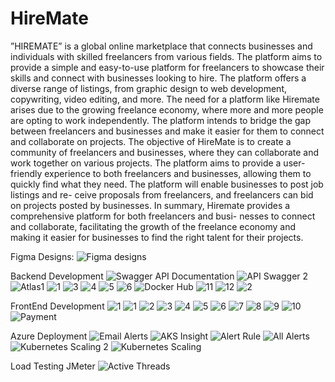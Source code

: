 # HireMate

”HIREMATE” is a global online marketplace that connects businesses and individuals
with skilled freelancers from various fields. The platform aims to provide a simple and
easy-to-use platform for freelancers to showcase their skills and connect with businesses
looking to hire. The platform offers a diverse range of listings, from graphic design to
web development, copywriting, video editing, and more.
The need for a platform like Hiremate arises due to the growing freelance economy,
where more and more people are opting to work independently. The platform intends to
bridge the gap between freelancers and businesses and make it easier for them to connect
and collaborate on projects.
The objective of HireMate is to create a community of freelancers and businesses, where
they can collaborate and work together on various projects. The platform aims to provide
a user-friendly experience to both freelancers and businesses, allowing them to quickly
find what they need. The platform will enable businesses to post job listings and re-
ceive proposals from freelancers, and freelancers can bid on projects posted by businesses.
In summary, Hiremate provides a comprehensive platform for both freelancers and busi-
nesses to connect and collaborate, facilitating the growth of the freelance economy and
making it easier for businesses to find the right talent for their projects.

Figma Designs:
![Figma designs](https://www.figma.com/proto/QHXOcqnvnOSaotSxmfNGWO/HireMate?type=design&node-id=39-85&scaling=scale-down&page-id=0%3A1&starting-point-node-id=39%3A85&show-proto-sidebar=1)

Backend Development
![Swagger API Documentation](https://github.com/gurpreet1998/HireMate/assets/37729999/3533b5b1-a3aa-4400-83b1-8316ff002aa7)
![API Swagger 2](https://github.com/gurpreet1998/HireMate/assets/37729999/d882c7ac-9b5a-4ec9-b172-8d60ec1de2e2)
![Atlas1](https://github.com/gurpreet1998/HireMate/assets/37729999/e95b5bb5-d301-4523-a84c-e7cb8f946deb)
![1](https://github.com/gurpreet1998/HireMate/assets/37729999/92c6913e-b8e2-4d8f-a7f7-648af6875ce2)
![3](https://github.com/gurpreet1998/HireMate/assets/37729999/b61a88aa-2b13-4f17-bd08-237e0098ce17)
![4](https://github.com/gurpreet1998/HireMate/assets/37729999/4cb7ee18-04b4-45cc-a9be-b4369e9a2e21)
![5](https://github.com/gurpreet1998/HireMate/assets/37729999/e62c0e2f-8831-4acc-a5d9-e936171eb282)
![6](https://github.com/gurpreet1998/HireMate/assets/37729999/430faeb6-5a41-4900-b1b7-2e9c77719044)
![Docker Hub](https://github.com/gurpreet1998/HireMate/assets/37729999/e446fdab-0749-4f25-a9ea-4f9ffe84e158)
![11](https://github.com/gurpreet1998/HireMate/assets/37729999/ce94a467-f24d-4a1d-ba03-1cf3faee42fd)
![12](https://github.com/gurpreet1998/HireMate/assets/37729999/f50827c0-4043-4ca2-bb04-0ed9e876e310)
![2](https://github.com/gurpreet1998/HireMate/assets/37729999/66cfb535-8980-45cf-80c2-dd9ef817783a)

FrontEnd Development
![1](https://github.com/gurpreet1998/HireMate/assets/37729999/0fe263dd-cca8-4cf6-90be-2b32661282a5)
![1](https://github.com/gurpreet1998/HireMate/assets/37729999/491abfb2-bef9-4ae2-88b5-7e0c794a4c06)
![2](https://github.com/gurpreet1998/HireMate/assets/37729999/74613f28-ec9e-428b-8312-4d0ef65fd0fd)
![3](https://github.com/gurpreet1998/HireMate/assets/37729999/1b9a87e0-2daa-4d9f-9108-fa25fd6cd398)
![4](https://github.com/gurpreet1998/HireMate/assets/37729999/0c631a2b-b4ef-45ec-873a-77d263ef10e9)
![5](https://github.com/gurpreet1998/HireMate/assets/37729999/78d5ff47-7e42-48b8-be53-b3a512d302fe)
![6](https://github.com/gurpreet1998/HireMate/assets/37729999/a95e40ff-e237-4131-a582-565c03fbbb94)
![7](https://github.com/gurpreet1998/HireMate/assets/37729999/0859f403-b527-46c8-99ff-7da91427c137)
![8](https://github.com/gurpreet1998/HireMate/assets/37729999/b0528d81-4078-45de-881c-a02ac629c3c3)
![9](https://github.com/gurpreet1998/HireMate/assets/37729999/c0e6a74f-c274-405e-9125-1b9a097b36d6)
![10](https://github.com/gurpreet1998/HireMate/assets/37729999/7515fc33-ffcf-43ee-ada0-f887703225ee)
![Payment](https://github.com/gurpreet1998/HireMate/assets/37729999/3cd9fdfc-2abf-4e45-a8b5-df2a71095c39)

Azure Deployment
![Email Alerts](https://github.com/gurpreet1998/HireMate/assets/37729999/8f0bcb3c-0cab-4f4e-a3e5-1ff4e34f937e)
![AKS Insight ](https://github.com/gurpreet1998/HireMate/assets/37729999/44a6b516-3631-468d-86b2-def410282ffa)
![Alert Rule](https://github.com/gurpreet1998/HireMate/assets/37729999/cb9c7a0e-5ea6-4d59-b26a-07d4226f6144)
![All Alerts](https://github.com/gurpreet1998/HireMate/assets/37729999/401482ed-87e2-4c4d-97fb-ba3772f81eb3)
![Kubernetes Scaling 2](https://github.com/gurpreet1998/HireMate/assets/37729999/0708fe94-a4d4-4d05-8125-8119c7347ef8)
![Kubernetes Scaling](https://github.com/gurpreet1998/HireMate/assets/37729999/3ade34ac-48d3-4330-9a6d-5c7ec10652fe)

Load Testing JMeter
![Active Threads](https://github.com/gurpreet1998/HireMate/assets/37729999/a43f3885-b104-4967-8f74-c95da3fb4183)

